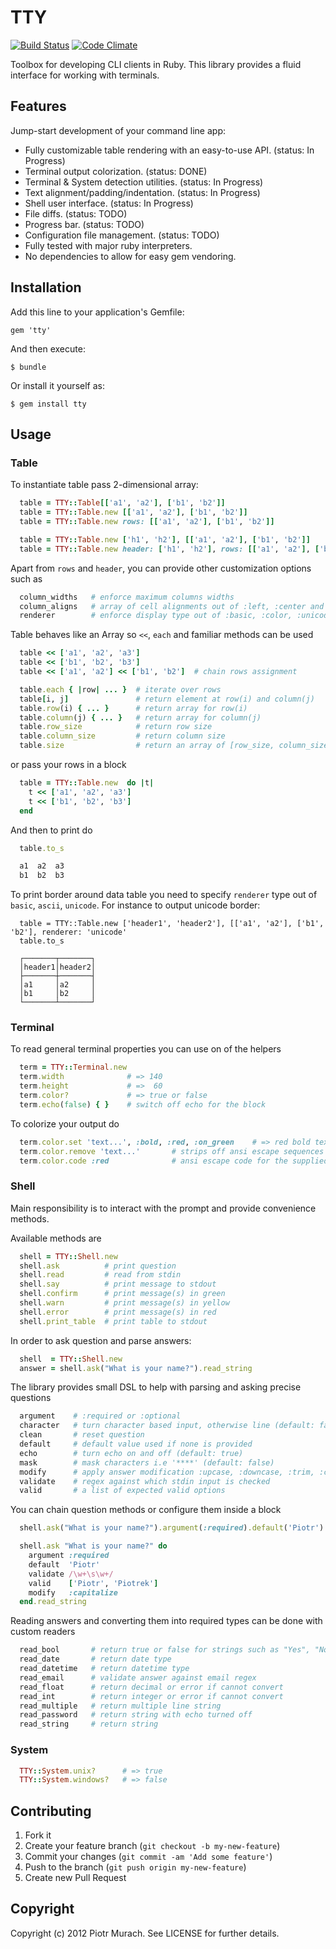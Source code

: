 # TTY
[![Build Status](https://secure.travis-ci.org/peter-murach/tty.png?branch=master)][travis] [![Code Climate](https://codeclimate.com/badge.png)][codeclimate]

[travis]: http://travis-ci.org/peter-murach/tty
[codeclimate]: https://codeclimate.com/github/peter-murach/tty

Toolbox for developing CLI clients in Ruby. This library provides a fluid interface for working with terminals.

## Features

Jump-start development of your command line app:

* Fully customizable table rendering with an easy-to-use API. (status: In Progress)
* Terminal output colorization.          (status: DONE)
* Terminal & System detection utilities. (status: In Progress)
* Text alignment/padding/indentation.    (status: In Progress)
* Shell user interface.                  (status: In Progress)
* File diffs.                            (status: TODO)
* Progress bar.                          (status: TODO)
* Configuration file management.         (status: TODO)
* Fully tested with major ruby interpreters.
* No dependencies to allow for easy gem vendoring.

## Installation

Add this line to your application's Gemfile:

    gem 'tty'

And then execute:

    $ bundle

Or install it yourself as:

    $ gem install tty

## Usage

### Table

To instantiate table pass 2-dimensional array:

```ruby
  table = TTY::Table[['a1', 'a2'], ['b1', 'b2']]
  table = TTY::Table.new [['a1', 'a2'], ['b1', 'b2']]
  table = TTY::Table.new rows: [['a1', 'a2'], ['b1', 'b2']]

  table = TTY::Table.new ['h1', 'h2'], [['a1', 'a2'], ['b1', 'b2']]
  table = TTY::Table.new header: ['h1', 'h2'], rows: [['a1', 'a2'], ['b1', 'b2']]
```

Apart from `rows` and `header`, you can provide other customization options such as

```ruby
  column_widths   # enforce maximum columns widths
  column_aligns   # array of cell alignments out of :left, :center and :right
  renderer        # enforce display type out of :basic, :color, :unicode, :ascii
```

Table behaves like an Array so `<<`, `each` and familiar methods can be used

```ruby
  table << ['a1', 'a2', 'a3']
  table << ['b1', 'b2', 'b3']
  table << ['a1', 'a2'] << ['b1', 'b2']  # chain rows assignment

  table.each { |row| ... }  # iterate over rows
  table[i, j]               # return element at row(i) and column(j)
  table.row(i) { ... }      # return array for row(i)
  table.column(j) { ... }   # return array for column(j)
  table.row_size            # return row size
  table.column_size         # return column size
  table.size                # return an array of [row_size, column_size]
```

or pass your rows in a block

```ruby
  table = TTY::Table.new  do |t|
    t << ['a1', 'a2', 'a3']
    t << ['b1', 'b2', 'b3']
  end
```

And then to print do

```ruby
  table.to_s

  a1  a2  a3
  b1  b2  b3
```

To print border around data table you need to specify `renderer` type out of `basic`, `ascii`, `unicode`. For instance to output unicode border:

```
  table = TTY::Table.new ['header1', 'header2'], [['a1', 'a2'], ['b1', 'b2'], renderer: 'unicode'
  table.to_s

  ┌───────┬───────┐
  │header1│header2│
  ├───────┼───────┤
  │a1     │a2     │
  │b1     │b2     │
  └───────┴───────┘
```

### Terminal

To read general terminal properties you can use on of the helpers

```ruby
  term = TTY::Terminal.new
  term.width              # => 140
  term.height             # =>  60
  term.color?             # => true or false
  term.echo(false) { }    # switch off echo for the block
```

To colorize your output do

```ruby
  term.color.set 'text...', :bold, :red, :on_green    # => red bold text on green background
  term.color.remove 'text...'       # strips off ansi escape sequences
  term.color.code :red              # ansi escape code for the supplied color
```

### Shell

Main responsibility is to interact with the prompt and provide convenience methods.

Available methods are

```ruby
  shell = TTY::Shell.new
  shell.ask          # print question
  shell.read         # read from stdin
  shell.say          # print message to stdout
  shell.confirm      # print message(s) in green
  shell.warn         # print message(s) in yellow
  shell.error        # print message(s) in red
  shell.print_table  # print table to stdout
```

In order to ask question and parse answers:

```ruby
  shell  = TTY::Shell.new
  answer = shell.ask("What is your name?").read_string
```

The library provides small DSL to help with parsing and asking precise questions

```ruby
  argument    # :required or :optional
  character   # turn character based input, otherwise line (default: false)
  clean       # reset question
  default     # default value used if none is provided
  echo        # turn echo on and off (default: true)
  mask        # mask characters i.e '****' (default: false)
  modify      # apply answer modification :upcase, :downcase, :trim, :chomp etc..
  validate    # regex against which stdin input is checked
  valid       # a list of expected valid options
```

You can chain question methods or configure them inside a block

```ruby
  shell.ask("What is your name?").argument(:required).default('Piotr').validate(/\w+\s\w+/).read_string

  shell.ask "What is your name?" do
    argument :required
    default  'Piotr'
    validate /\w+\s\w+/
    valid    ['Piotr', 'Piotrek']
    modify   :capitalize
  end.read_string
```

Reading answers and converting them into required types can be done with custom readers

```ruby
  read_bool       # return true or false for strings such as "Yes", "No"
  read_date       # return date type
  read_datetime   # return datetime type
  read_email      # validate answer against email regex
  read_float      # return decimal or error if cannot convert
  read_int        # return integer or error if cannot convert
  read_multiple   # return multiple line string
  read_password   # return string with echo turned off
  read_string     # return string
```

### System

```ruby
  TTY::System.unix?      # => true
  TTY::System.windows?   # => false
```

## Contributing

1. Fork it
2. Create your feature branch (`git checkout -b my-new-feature`)
3. Commit your changes (`git commit -am 'Add some feature'`)
4. Push to the branch (`git push origin my-new-feature`)
5. Create new Pull Request

## Copyright

Copyright (c) 2012 Piotr Murach. See LICENSE for further details.
